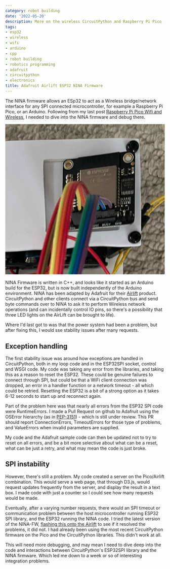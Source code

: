 ```yaml
---
category: robot building
date: '2022-05-20'
description: More on the wireless CircuitPython and Raspberry Pi Pico
tags:
- esp32
- wireless
- wifi
- arduino
- cpp
- robot building
- robotics programming
- adafruit
- circuitpython
- electronics
title: Adafruit Airlift ESP32 NINA Firmware
---
```

The NINA firmware allows an ESp32 to act as a Wireless bridge/network interface for any SPI connected microcontroller, for example a Raspberry Pi Pico, or an Arduino.
Following from my last post [Raspberry Pi Pico Wifi and Wireless](/2022/04/08/pico-wireless), I needed to dive into the NINA firmware and debug there.

![The Adafruit Airlift ESP32 On a Raspberry Pi Pico Robot](/galleries/2022/05-20-esp32-airlift-firmware/IMG_5921.jpeg)

NINA Firmware is written in C++, and looks like it started as an Arduino build for the ESP32, but is now built independently of the Arduino environment.
NINA has been adapted by Adafruit for their [Airlift](https://www.adafruit.com/product/4201) product.
CircuitPython and other clients connect via a CircuitPython bus and send byte commands over to NINA to ask it to perform Wireless network operations (and can incidentally control IO pins, so there's a possibility that three LED lights on the AirLift can be brought to life).

Where I'd last got to was that the power system had been a problem, but after fixing this, I would sse stability issues after many requests.

## Exception handling

The first stability issue was around how exceptions are handled in CircuitPython, both in my loop code and in the ESP32SPI socket, control and WSGI code.
My code was taking any error from the libraries, and taking this as a reason to reset the ESP32. These could be genuine failures to connect through SPI, but could be that a WiFi client connection was dropped, an error in a handler function or a network timeout - all which could be retried.
Resetting the ESP32 is a bit of a strong option as it takes 6-12 seconds to start up and reconnect again.

Part of the problem here was that nearly all errors from the ESP32 SPI code were RuntimeErrors.
I made a Pull Request on github to Adafruit using the OSError hierarchy (as in [PEP-3151](https://peps.python.org/pep-3151/)) - which is still under review.
This PR should report ConnectionErrors, TimeoutErrors for those type of problems, and ValueErrors when invalid parameters are supplied.

My code and the Adafruit sample code can then be updated not to try to reset on all errors, and be a bit more selective about what can be a reset, what can be just a retry, and what may mean the code is just broke.

## SPI instability

However, there's still a problem.
My code created a server on the Pico/Airlift combination.
This would serve a web page, that through D3.js, would request updates frequently from the server, and display the result in a text box.
I made code with just a counter so I could see how many requests would be made.

Eventually, after a varying number requests, there would an SPI timeout or communication problem between the host microcontroller running ESP32 SPI library, and the ESP32 running the NINA code.
I tried the latest version of the NINA-FW, [flashing this onto the Airlift](https://learn.adafruit.com/adafruit-airlift-breakout/upgrade-external-esp32-airlift-firmware) to see if it resolved the problems, it did not.
I had already been using the most recent CircuitPython firmware on the Pico and the CircuitPython libraries.
This didn't work at all.

This will need more debugging, and may mean I need to dive deep into the code and interactions between CircuitPython's ESP32SPI library and the NINA firmware.
Which led me down to a week or so of interesting integration problems.
